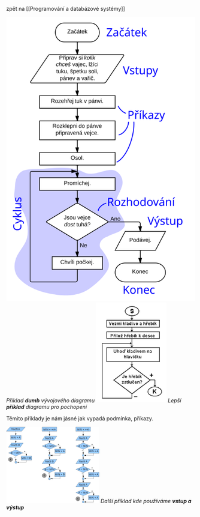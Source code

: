 zpět na [[Programování a databázové systémy]]

![Image](diagram1.svg)
_Příklad **dumb** vývojového diagramu_
![Image](diagram2.png)
_Lepší **příklad** diagramu pro pochopení_

Těmito příklady je nám jásné jak vypadá podmínka, příkazy.

![Image|500](diagram3.png)
*Další příklad kde používáme __vstup a výstup__*
